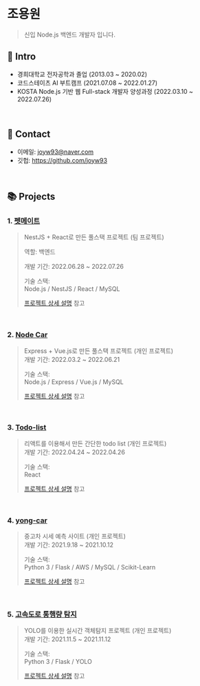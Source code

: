 # 조용원
> 신입 Node.js 백엔드 개발자 입니다.

## :pushpin: Intro
- 경희대학교 전자공학과 졸업 (2013.03 ~ 2020.02)
- 코드스테이츠 AI 부트캠프 (2021.07.08 ~ 2022.01.27)
- KOSTA Node.js 기반 웹 Full-stack 개발자 양성과정 (2022.03.10 ~ 2022.07.26)

</br>

## 📧 Contact
- 이메일: joyw93@naver.com
- 깃헙: https://github.com/joyw93

</br>

## 📚 Projects

### 1. [펫메이트](https://github.com/joyw93/pet-mate)
>NestJS + React로 만든 풀스택 프로젝트 (팀 프로젝트)
>
>역할: 백엔드
>
>개발 기간: 2022.06.28 ~ 2022.07.26
>  
>기술 스택:  
>Node.js / NestJS / React / MySQL
>  
>[프로젝트 상세 설명](https://github.com/joyw93/pet-mate) 참고

</br>

### 2. [Node Car](https://github.com/joyw93/cocoding)
>Express + Vue.js로 만든 풀스택 프로젝트 (개인 프로젝트)  
>개발 기간: 2022.03.2 ~ 2022.06.21
>  
>기술 스택:  
>Node.js / Express / Vue.js / MySQL
>  
>[프로젝트 상세 설명](https://github.com/joyw93/cocoding) 참고

</br>

### 3. [Todo-list](https://github.com/joyw93/react-Todolist)
>리액트를 이용해서 만든 간단한 todo list (개인 프로젝트)  
>개발 기간: 2022.04.24 ~ 2022.04.26  
>  
>기술 스택:  
>React
>  
>[프로젝트 상세 설명](https://github.com/joyw93/react-Todolist) 참고

</br>

### 4. [yong-car](https://github.com/joyw93/yongcar)
>중고차 시세 예측 사이트 (개인 프로젝트)  
>개발 기간: 2021.9.18 ~ 2021.10.12  
>  
>기술 스택:  
>Python 3 / Flask / AWS / MySQL / Scikit-Learn
>  
>[프로젝트 상세 설명](https://github.com/joyw93/yongcar) 참고

</br>

### 5. [고속도로 통행량 탐지](https://github.com/joyw93/cctv_project)
>YOLO를 이용한 실시간 객체탐지 프로젝트 (개인 프로젝트)  
>개발 기간: 2021.11.5 ~ 2021.11.12  
>  
>기술 스택:  
>Python 3 / Flask  / YOLO 
>  
>[프로젝트 상세 설명](https://github.com/joyw93/cctv_project) 참고


</br>



